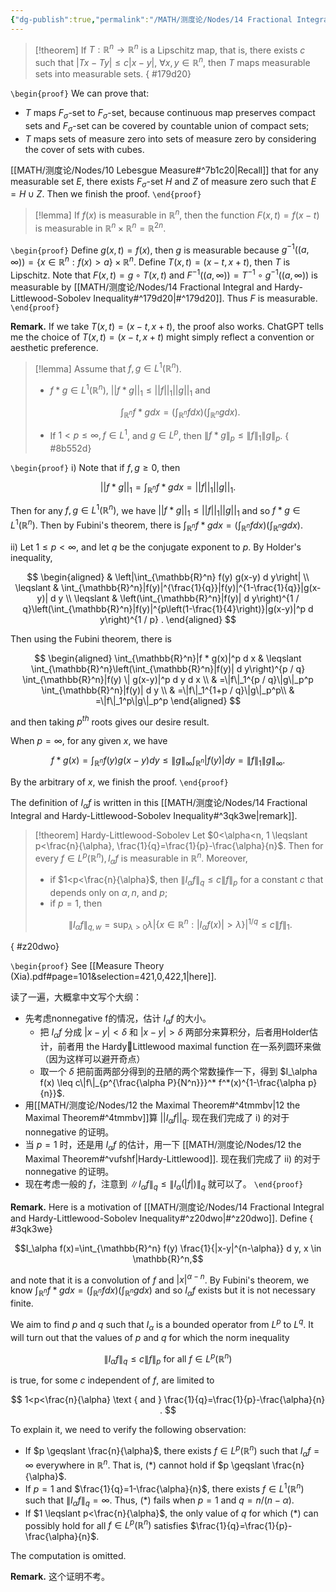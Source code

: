 ```yaml
---
{"dg-publish":true,"permalink":"/MATH/测度论/Nodes/14 Fractional Integral and Hardy-Littlewood-Sobolev Inequality/","dgPassFrontmatter":true}
---
```




> [!theorem] 
> If $T: \mathbb{R}^n \rightarrow \mathbb{R}^n$ is a Lipschitz map, that is, there exists $c$ such that $|T x-T y| \leqslant c|x-y|$, $\forall x, y \in \mathbb{R}^n$, then $T$ maps measurable sets into measurable sets. 
{ #179d20}


`\begin{proof}`
We can prove that:
- $T$ maps $F_\sigma$-set to $F_\sigma$-set, because continuous map preserves compact sets and $F_\sigma$-set can be covered by countable union of compact sets;
- $T$ maps sets of measure zero into sets of measure zero by considering the cover of sets with cubes.

[[MATH/测度论/Nodes/10 Lebesgue Measure#^7b1c20\|Recall]] that for any measurable set $E$, there exists $F_\sigma$-set $H$ and $Z$ of measure zero such that $E=H\cup Z$. Then we finish the proof.
`\end{proof}`


> [!lemma]
> If $f(x)$ is measurable in $\mathbb{R}^n$, then the function $F(x, t)=f(x-t)$ is measurable in $\mathbb{R}^n \times \mathbb{R}^n=\mathbb{R}^{2 n}$.

`\begin{proof}`
Define $g(x,t)=f(x)$, then $g$ is measurable because $g^{-1}((a,\infty))=\{x\in \mathbb{R}^n:f(x)>a\}\times \mathbb{R}^n$. Define $T(x,t)=(x-t,x+t)$, then $T$ is Lipschitz. Note that $F(x,t)=g\circ T(x,t)$ and $F^{-1}((a,\infty))=T^{-1}\circ g^{-1}((a,\infty))$ is measurable by [[MATH/测度论/Nodes/14 Fractional Integral and Hardy-Littlewood-Sobolev Inequality#^179d20\|#^179d20]]. Thus $F$ is measurable.
`\end{proof}`


**Remark.** If we take $T(x,t)=(x-t,x+t)$, the proof also works. ChatGPT tells me the choice of $T(x,t)=(x-t,x+t)$ might simply reflect a convention or aesthetic preference.


> [!lemma]
> Assume that $f,g\in L^1(\mathbb{R}^n)$. 
> - $f * g \in L^1\left(\mathbb{R}^n\right)$, $||f*g||_1\leqslant ||f||_1||g||_1$ and 
> 
> $$
> \int_{\mathbb{R}^n} f * g d x =\left(\int_{\mathbb{R}^n} f d x\right)\left(\int_{\mathbb{R}^n} g d x\right) .
> $$
> 
> - If $1<p \leqslant \infty, f \in L^1$, and $g \in L^p$, then $\|f * g\|_p \leqslant\|f\|_1\|g\|_p$.
{ #8b552d}


`\begin{proof}`
i) Note that if $f,g\geqslant 0$, then 

$$||f*g||_1=\int_{\mathbb{R}^n}f*gdx=||f||_1||g||_1.$$

Then for any $f,g\in L^1(\mathbb{R}^n)$, we have $||f*g||_1\leqslant ||f||_1||g||_1$ and so $f*g\in L^1(\mathbb{R}^n)$. Then by Fubini's theorem, there is $\int_{\mathbb{R}^n} f * g d x =\left(\int_{\mathbb{R}^n} f d x\right)\left(\int_{\mathbb{R}^n} g d x\right)$.

ii) Let $1\leqslant p<\infty$, and let $q$ be the conjugate exponent to $p$. By Holder's inequality,

$$
\begin{aligned}
& \left|\int_{\mathbb{R}^n} f(y) g(x-y) d y\right| \\
\leqslant & \int_{\mathbb{R}^n}|f(y)|^{\frac{1}{q}}|f(y)|^{1-\frac{1}{q}}|g(x-y)| d y \\
\leqslant & \left(\int_{\mathbb{R}^n}|f(y)| d y\right)^{1 / q}\left(\int_{\mathbb{R}^n}|f(y)|^{p\left(1-\frac{1}{4}\right)}|g(x-y)|^p d y\right)^{1 / p} .
\end{aligned}
$$


Then using the Fubini theorem, there is

$$
\begin{aligned}
\int_{\mathbb{R}^n}|f * g(x)|^p d x & \leqslant \int_{\mathbb{R}^n}\left(\int_{\mathbb{R}^n}|f(y)| d y\right)^{p / q} \int_{\mathbb{R}^n}|f(y) \| g(x-y)|^p d y d x \\
& =\|f\|_1^{p / q}\|g\|_p^p \int_{\mathbb{R}^n}|f(y)| d y \\
& =\|f\|_1^{1+p / q}\|g\|_p^p\\
& =\|f\|_1^p\|g\|_p^p
\end{aligned}
$$


and then taking $p^{t h}$ roots gives our desire result.

When $p=\infty$, for any given $x$, we have 

$$f*g(x)=\int_{\mathbb{R}^n}f(y)g(x-y)dy\leqslant \|g\|_\infty\int_{\mathbb{R}^n}|f(y)|dy=\|f\|_1\|g\|_\infty.$$

By the arbitrary of $x$, we finish the proof.
`\end{proof}`

The definition of $I_\alpha f$ is written in this [[MATH/测度论/Nodes/14 Fractional Integral and Hardy-Littlewood-Sobolev Inequality#^3qk3we\|remark]].

> [!theorem] Hardy-Littlewood-Sobolev
> Let $0<\alpha<n, 1 \leqslant p<\frac{n}{\alpha}, \frac{1}{q}=\frac{1}{p}-\frac{\alpha}{n}$. Then for every $f \in L^p\left(\mathbb{R}^n\right), I_\alpha f$ is measurable in $\mathbb{R}^n$. Moreover, 
> - if $1<p<\frac{n}{\alpha}$, then $\left\|I_\alpha f\right\|_q \leqslant c\|f\|_p$ for a constant $c$ that depends only on $\alpha, n$, and $p$;
> - if $p=1$, then
> 
> $$\|I_\alpha f\|_{q,w}=\sup _{\lambda>0} \lambda\left|\left\{x \in \mathbb{R}^n:\left|I_\alpha f(x)\right|>\lambda\right\}\right|^{1 / q} \leqslant c\|f\|_1.$$
>
{ #z20dwo}


`\begin{proof}`
See [[Measure  Theory    (Xia).pdf#page=101&selection=421,0,422,1|here]]. 

读了一遍，大概拿中文写个大纲：
- 先考虑nonnegative f的情况，估计 $I_\alpha f$ 的大小。
	- 把 $I_\alpha f$ 分成 $|x-y|<\delta$ 和 $|x-y|>\delta$ 两部分来算积分，后者用Holder估计，前者用 the HardyLittlewood maximal function 在一系列圆环来做（因为这样可以避开奇点）
	- 取一个 $\delta$ 把前面两部分得到的丑陋的两个常数操作一下，得到 $I_\alpha f(x) \leq c\|f\|_{p^{\frac{\alpha P}{N^n}}}^* f^*(x)^{1-\frac{\alpha p}{n}}$.
- 用[[MATH/测度论/Nodes/12 the Maximal Theorem#^4tmmbv\|12 the Maximal Theorem#^4tmmbv]]算 $||I_\alpha f||_q$. 现在我们完成了 i) 的对于 nonnegative 的证明。
- 当 $p=1$ 时，还是用 $I_\alpha f$ 的估计，用一下 [[MATH/测度论/Nodes/12 the Maximal Theorem#^vufshf\|Hardy-Littlewood]]. 现在我们完成了 ii) 的对于 nonnegative 的证明。
- 现在考虑一般的 $f$，注意到 $\left\|I_\alpha f\right\|_q \leq\left\|I_\alpha(|f|)\right\|_q$ 就可以了。
`\end{proof}`

**Remark.** Here is a motivation of [[MATH/测度论/Nodes/14 Fractional Integral and Hardy-Littlewood-Sobolev Inequality#^z20dwo\|#^z20dwo]]. Define 
{ #3qk3we}


$$I_\alpha f(x)=\int_{\mathbb{R}^n} f(y) \frac{1}{|x-y|^{n-\alpha}} d y, x \in \mathbb{R}^n,$$

and note that it is a convolution of $f$ and $|x|^{\alpha-n}$. By Fubini's theorem, we know $\int_{\mathbb{R}^n} f * g d x=\left(\int_{\mathbb{R}^n} f d x\right)\left(\int_{\mathbb{R}^n} g d x\right)$ and so $I_\alpha f$ exists but it is not necessary finite.

We aim to find $p$ and $q$ such that $I_\alpha$ is a bounded operator from $L^p$ to $L^q$. It will turn out that the values of $p$ and $q$ for which the norm inequality 

$$\left\|I_\alpha f\right\|_q \leqslant c\|f\|_p \text { for all } f \in L^p\left(\mathbb{R}^n\right)\tag{*}$$

is true, for some $c$ independent of $f$, are limited to

$$
1<p<\frac{n}{\alpha} \text { and } \frac{1}{q}=\frac{1}{p}-\frac{\alpha}{n} .
$$

To explain it, we need to verify the following observation:
- If $p \geqslant \frac{n}{\alpha}$, there exists $f \in L^p\left(\mathbb{R}^n\right)$ such that $I_\alpha f=\infty$ everywhere in $\mathbb{R}^n$. That is, $(*)$ cannot hold if $p \geqslant \frac{n}{\alpha}$.
- If $p=1$ and $\frac{1}{q}=1-\frac{\alpha}{n}$, there exists $f \in L^1\left(\mathbb{R}^n\right)$ such that $\left\|I_\alpha f\right\|_q=\infty$. Thus, $(*)$ fails when $p=1$ and $q=n /(n-\alpha)$.
- If $1 \leqslant p<\frac{n}{\alpha}$, the only value of $q$ for which $(*)$ can possibly hold for all $f \in L^p\left(\mathbb{R}^n\right)$ satisfies $\frac{1}{q}=\frac{1}{p}-\frac{\alpha}{n}$.

The computation is omitted. 

**Remark.** 这个证明不考。